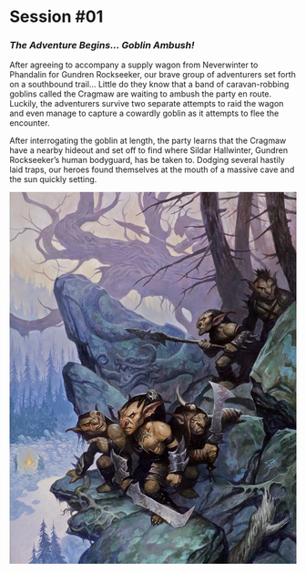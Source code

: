 # Session #01
###  *The Adventure Begins... Goblin Ambush!*

After agreeing to accompany a supply wagon from Neverwinter to Phandalin for Gundren Rockseeker, our brave group of adventurers set forth on a southbound trail… Little do they know that a band of caravan-robbing goblins called the Cragmaw are waiting to ambush the party en route. Luckily, the adventurers survive two separate attempts to raid the wagon and even manage to capture a cowardly goblin as it attempts to flee the encounter.

After interrogating the goblin at length, the party learns that the Cragmaw have a nearby hideout and set off to find where Sildar Hallwinter, Gundren Rockseeker’s human bodyguard, has be taken to. Dodging several hastily laid traps, our heroes found themselves at the mouth of a massive cave and the sun quickly setting.

[![alt text](../../media/chapter01/011-01-002.cragmaw-goblin-ambush.webp "The Cragmaw goblins love ambushing unsuspecting travelers in the wilderness")](../../media/chapter01/011-01-002.cragmaw-goblin-ambush.webp)